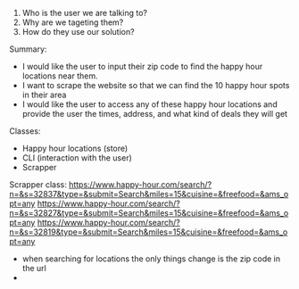 1. Who is the user we are talking to?
2. Why are we tageting them?
3. How do they use our solution?

Summary: 
- I would like the user to input their zip code to find the happy hour locations near them. 
- I want to scrape the website so that we can find the 10 happy hour spots in their area
- I would like the user to access any of these happy hour locations and provide the user the times, address, and what kind of deals they will get

Classes:
- Happy hour locations (store)
- CLI (interaction with the user)
- Scrapper


Scrapper class: 
https://www.happy-hour.com/search/?n=&s=32837&type=&submit=Search&miles=15&cuisine=&freefood=&ams_opt=any
https://www.happy-hour.com/search/?n=&s=32827&type=&submit=Search&miles=15&cuisine=&freefood=&ams_opt=any
https://www.happy-hour.com/search/?n=&s=32819&type=&submit=Search&miles=15&cuisine=&freefood=&ams_opt=any
- when searching for locations the only things change is the zip code in the url
- 

